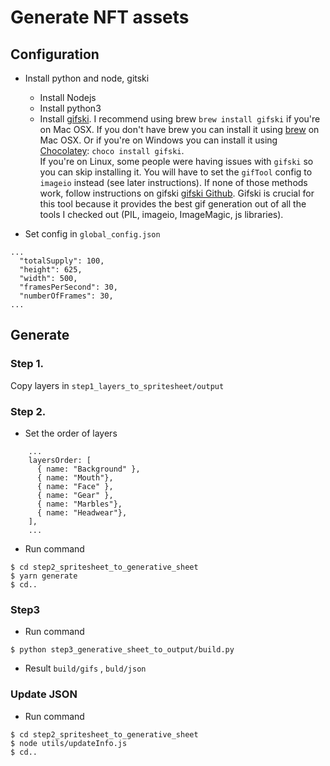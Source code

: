 # Generate NFT assets

## Configuration
- Install python and node, gitski
    - Install Nodejs
    - Install python3
    - Install [gifski](https://gif.ski/). I recommend using brew `brew install gifski` if you're on Mac OSX. If you don't have brew you can install it using [brew](https://brew.sh/) on Mac OSX. Or if you're on Windows
  you can install it using [Chocolatey](https://community.chocolatey.org/): `choco install gifski`.  
    If you're on Linux, some people were having issues with `gifski` so you can skip installing it. You will have to set
    the `gifTool` config to `imageio` instead (see later instructions). 
    If none of those methods work, follow instructions on gifski [gifski Github](https://github.com/ImageOptim/gifski). Gifski is crucial for this tool because it provides the best gif generation
    out of all the tools I checked out (PIL, imageio, ImageMagic, js libraries).



- Set config in `global_config.json`
```
...
  "totalSupply": 100,
  "height": 625,
  "width": 500,
  "framesPerSecond": 30,
  "numberOfFrames": 30,
...
```

## Generate

### Step 1.
Copy layers in `step1_layers_to_spritesheet/output`

### Step 2.
- Set the order of layers

```
    ...
    layersOrder: [
      { name: "Background" },
      { name: "Mouth"},
      { name: "Face" },
      { name: "Gear" },
      { name: "Marbles"},
      { name: "Headwear"},
    ],
    ...
```

- Run command
```
$ cd step2_spritesheet_to_generative_sheet
$ yarn generate
$ cd..
```

### Step3

- Run command
```
$ python step3_generative_sheet_to_output/build.py
```

- Result
`build/gifs` , `buld/json`

### Update JSON

- Run command
```
$ cd step2_spritesheet_to_generative_sheet
$ node utils/updateInfo.js
$ cd..
```